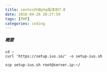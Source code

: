 ```yaml
---
title: centos升级php版本到7.0
date: 2016-04-26 20:27:59
tags: [PHP]
categories: coding
---
```


##### 概要



#####

```
cd ~
curl 'https://setup.ius.io/' -o setup-ius.sh
```

```
scp setup-ius.sh root@server.ip:~/
```
